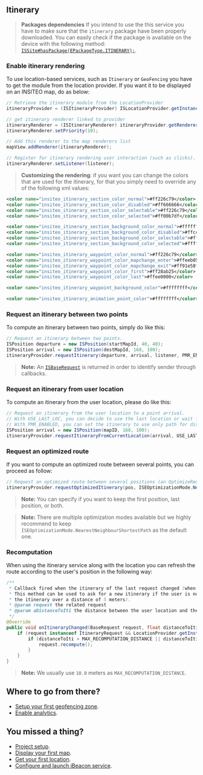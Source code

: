 ## Itinerary

> **Packages dependencies** If you intend to use the this service you have to make sure that the `itinerary` package have been properly downloaded. You can easily check if the package is available on the device with the following method: <a href="http://dev.insiteo.com/api/doc/android/3.4/reference/com/insiteo/lbs/common/auth/entities/ISSite.html#hasPackage(com.insiteo.lbs.common.init.ISEPackageType)" target="_blank">`ISSite#hasPackage(EPackageType.ITINERARY);`</a>.

### Enable itinerary rendering

To use location-based services, such as `Itinerary` or `GeoFencing` you have to get the module from the location provider. If you want it to be displayed on an INSITEO map, do as below:

```java
// Retrieve the itinerary module from the LocationProvider
itineraryProvider = (ISItineraryProvider) ISLocationProvider.getInstance().getModule(ISELocationModule.ITINERARY);

// get itinerary renderer linked to provider
itineraryRenderer = (ISItineraryRenderer) itineraryProvider.getRenderer(getResources());
itineraryRenderer.setPriority(10);

// Add this renderer to the map renderers list
mapView.addRenderer(itineraryRenderer);

// Register for itinerary rendering user interaction (such as clicks).
itineraryRenderer.setListener(listener);
```

> **Customizing the rendering**: if you want you can change the colors that are used for the itinerary, for that you simply need to override any of the following xml values:

```xml
<color name="insiteo_itinerary_section_color_normal">#ff226c79</color>
<color name="insiteo_itinerary_section_color_disabled">#ff666666</color>
<color name="insiteo_itinerary_section_color_selectable">#ff226c79</color>
<color name="insiteo_itinerary_section_color_selected">#ff00b7df</color>

<color name="insiteo_itinerary_section_background_color_normal">#ffffffff</color>
<color name="insiteo_itinerary_section_background_color_disabled">#ffcccccc</color>
<color name="insiteo_itinerary_section_background_color_selectable">#ffffffff</color>
<color name="insiteo_itinerary_section_background_color_selected">#ffffffff</color>

<color name="insiteo_itinerary_waypoint_color_normal">#ff226c79</color>
<color name="insiteo_itinerary_waypoint_color_mapchange_enter">#ffeeb052</color>
<color name="insiteo_itinerary_waypoint_color_mapchange_exit">#ff91e58f</color>
<color name="insiteo_itinerary_waypoint_color_first">#ff28ab25</color>
<color name="insiteo_itinerary_waypoint_color_last">#ffee0000</color>

<color name="insiteo_itinerary_waypoint_background_color">#ffffffff</color>

<color name="insiteo_itinerary_animation_point_color">#ffffffff</color>
``` 

### Request an itinerary between two points

To compute an itinerary between two points, simply do like this:

```java
// Request an itinerary between two points.
ISPosition departure = new ISPosition(startMapId, 40, 40);
ISPosition arrival = new ISPosition(destMapId, 168, 100);
itineraryProvider.requestItinerary(departure, arrival, listener, PMR_ENABLED);
```

> **Note:** An <a href="http://dev.insiteo.com/api/doc/android/3.4/reference/com/insiteo/lbs/itinerary/ISItineraryProvider.BaseRequest.html" target="_blank">`ISBaseRequest`</a> is returned in order to identify sender through callbacks.

### Request an itinerary from user location

To compute an itinerary from the user location, please do like this:

```java
// Request an itinerary from the user location to a point arrival.
// With USE_LAST_LOC, you can decide to use the last location or wait for a new one.
// With PMR_ENABLED, you can set the itinerary to use only path for disabled persons.
ISPosition arrival = new ISPosition(mapID, 168, 100);
itineraryProvider.requestItineraryFromCurrentLocation(arrival, USE_LAST_LOC, listener, PMR_ENABLED);
```

### Request an optimized route

If you want to compute an optimized route between several points, you can proceed as follow:

```java
// Request an optimized route between several positions (an OptimizeRequest is returned)
itineraryProvider.requestOptimizedItinerary(pos, ISEOptimizationMode.NearestNeighbourShortestPath, true, false, this, false);
```

> **Note:** You can specify if you want to keep the first position, last position, or both.

> **Note:** There are multiple optimization modes available but we highly recommend to keep `ISEOptimizationMode.NearestNeighbourShortestPath` as the default one.

### Recomputation

When using the itinerary service along with the location you can refresh the route according to the user's position in the following way:

```java
/**
 * Callback fired when the itinerary of the last request changed (when location is updated for example). 
 * This method can be used to ask for a new itinerary if the user is now too far from the itinerary (we usually recompute
 * the itinerary over a distance of 5 meters).
 * @param request the related request
 * @param aDistanceToIti the distance between the user location and the itinerary (in meter)
 */
@Override
public void onItineraryChanged(BaseRequest request, float distanceToIti) {
	if (request instanceof ItineraryRequest && LocationProvider.getInstance().isStarted()) {	
		if (distanceToIti > MAX_RECOMPUTATION_DISTANCE || distanceToIti == -1) {
			request.recompute();
		}
	}
}
```

> **Note:** We usually use `10.0` meters as `MAX_RECOMPUTATION_DISTANCE`.

## Where to go from there?

- [Setup your first geofencing zone](geofence.md).
- [Enable analytics](analytics.md).

## You missed a thing?

- [Project setup](../README.md).
- [Display your first map](map.md).
- [Get your first location](location.md).
- [Configure and launch iBeacon service](beacon.md).

